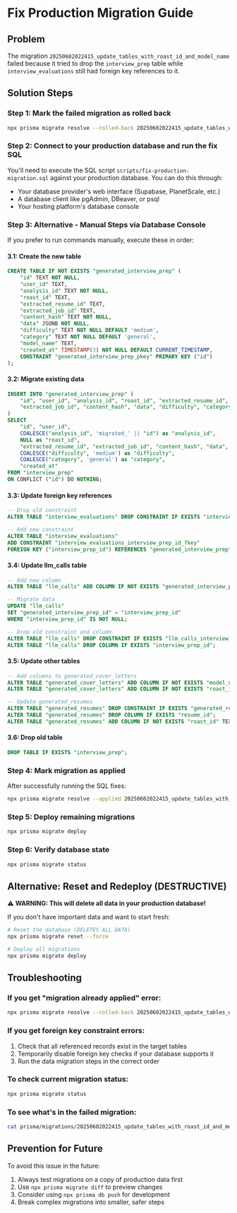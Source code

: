 # Fix Production Migration Guide

## Problem
The migration `20250602022415_update_tables_with_roast_id_and_model_name` failed because it tried to drop the `interview_prep` table while `interview_evaluations` still had foreign key references to it.

## Solution Steps

### Step 1: Mark the failed migration as rolled back
```bash
npx prisma migrate resolve --rolled-back 20250602022415_update_tables_with_roast_id_and_model_name
```

### Step 2: Connect to your production database and run the fix SQL
You'll need to execute the SQL script `scripts/fix-production-migration.sql` against your production database. You can do this through:

- Your database provider's web interface (Supabase, PlanetScale, etc.)
- A database client like pgAdmin, DBeaver, or psql
- Your hosting platform's database console

### Step 3: Alternative - Manual Steps via Database Console

If you prefer to run commands manually, execute these in order:

#### 3.1: Create the new table
```sql
CREATE TABLE IF NOT EXISTS "generated_interview_prep" (
    "id" TEXT NOT NULL,
    "user_id" TEXT,
    "analysis_id" TEXT NOT NULL,
    "roast_id" TEXT,
    "extracted_resume_id" TEXT,
    "extracted_job_id" TEXT,
    "content_hash" TEXT NOT NULL,
    "data" JSONB NOT NULL,
    "difficulty" TEXT NOT NULL DEFAULT 'medium',
    "category" TEXT NOT NULL DEFAULT 'general',
    "model_name" TEXT,
    "created_at" TIMESTAMP(3) NOT NULL DEFAULT CURRENT_TIMESTAMP,
    CONSTRAINT "generated_interview_prep_pkey" PRIMARY KEY ("id")
);
```

#### 3.2: Migrate existing data
```sql
INSERT INTO "generated_interview_prep" (
    "id", "user_id", "analysis_id", "roast_id", "extracted_resume_id", 
    "extracted_job_id", "content_hash", "data", "difficulty", "category", "created_at"
)
SELECT 
    "id", "user_id", 
    COALESCE("analysis_id", 'migrated_' || "id") as "analysis_id",
    NULL as "roast_id",
    "extracted_resume_id", "extracted_job_id", "content_hash", "data",
    COALESCE("difficulty", 'medium') as "difficulty",
    COALESCE("category", 'general') as "category",
    "created_at"
FROM "interview_prep"
ON CONFLICT ("id") DO NOTHING;
```

#### 3.3: Update foreign key references
```sql
-- Drop old constraint
ALTER TABLE "interview_evaluations" DROP CONSTRAINT IF EXISTS "interview_evaluations_interview_prep_id_fkey";

-- Add new constraint
ALTER TABLE "interview_evaluations" 
ADD CONSTRAINT "interview_evaluations_interview_prep_id_fkey" 
FOREIGN KEY ("interview_prep_id") REFERENCES "generated_interview_prep"("id") ON DELETE CASCADE;
```

#### 3.4: Update llm_calls table
```sql
-- Add new column
ALTER TABLE "llm_calls" ADD COLUMN IF NOT EXISTS "generated_interview_prep_id" TEXT;

-- Migrate data
UPDATE "llm_calls" 
SET "generated_interview_prep_id" = "interview_prep_id" 
WHERE "interview_prep_id" IS NOT NULL;

-- Drop old constraint and column
ALTER TABLE "llm_calls" DROP CONSTRAINT IF EXISTS "llm_calls_interview_prep_id_fkey";
ALTER TABLE "llm_calls" DROP COLUMN IF EXISTS "interview_prep_id";
```

#### 3.5: Update other tables
```sql
-- Add columns to generated_cover_letters
ALTER TABLE "generated_cover_letters" ADD COLUMN IF NOT EXISTS "model_name" TEXT;
ALTER TABLE "generated_cover_letters" ADD COLUMN IF NOT EXISTS "roast_id" TEXT;

-- Update generated_resumes
ALTER TABLE "generated_resumes" DROP CONSTRAINT IF EXISTS "generated_resumes_resume_id_fkey";
ALTER TABLE "generated_resumes" DROP COLUMN IF EXISTS "resume_id";
ALTER TABLE "generated_resumes" ADD COLUMN IF NOT EXISTS "roast_id" TEXT;
```

#### 3.6: Drop old table
```sql
DROP TABLE IF EXISTS "interview_prep";
```

### Step 4: Mark migration as applied
After successfully running the SQL fixes:

```bash
npx prisma migrate resolve --applied 20250602022415_update_tables_with_roast_id_and_model_name
```

### Step 5: Deploy remaining migrations
```bash
npx prisma migrate deploy
```

### Step 6: Verify database state
```bash
npx prisma migrate status
```

## Alternative: Reset and Redeploy (DESTRUCTIVE)

⚠️ **WARNING: This will delete all data in your production database!**

If you don't have important data and want to start fresh:

```bash
# Reset the database (DELETES ALL DATA)
npx prisma migrate reset --force

# Deploy all migrations
npx prisma migrate deploy
```

## Troubleshooting

### If you get "migration already applied" error:
```bash
npx prisma migrate resolve --rolled-back 20250602022415_update_tables_with_roast_id_and_model_name
```

### If you get foreign key constraint errors:
1. Check that all referenced records exist in the target tables
2. Temporarily disable foreign key checks if your database supports it
3. Run the data migration steps in the correct order

### To check current migration status:
```bash
npx prisma migrate status
```

### To see what's in the failed migration:
```bash
cat prisma/migrations/20250602022415_update_tables_with_roast_id_and_model_name/migration.sql
```

## Prevention for Future

To avoid this issue in the future:
1. Always test migrations on a copy of production data first
2. Use `npx prisma migrate diff` to preview changes
3. Consider using `npx prisma db push` for development
4. Break complex migrations into smaller, safer steps 